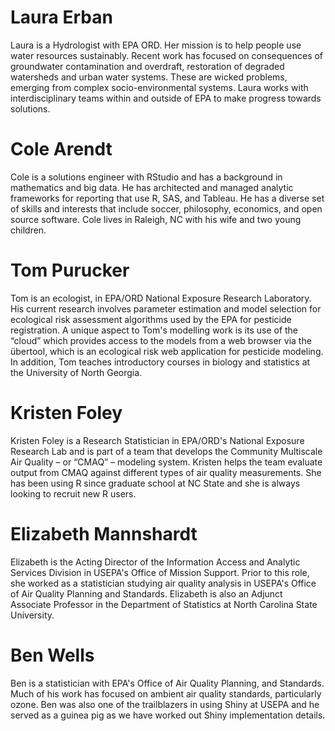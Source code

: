 # Laura Erban

Laura is a Hydrologist with EPA ORD.  Her mission is to help people use water resources sustainably.  Recent work has focused on consequences of groundwater contamination and overdraft, restoration of degraded watersheds and urban water systems.  These are wicked problems, emerging from complex socio-environmental systems.  Laura works with interdisciplinary teams within and outside of EPA to make progress towards solutions.

# Cole Arendt

Cole is a solutions engineer with RStudio and has a background in mathematics and big data. He has architected and managed analytic frameworks for reporting that use R, SAS, and Tableau. He has a diverse set of skills and interests that include soccer, philosophy, economics, and open source software. Cole lives in Raleigh, NC with his wife and two young children. 

# Tom Purucker

Tom is an ecologist, in EPA/ORD National Exposure Research Laboratory.  His current research involves parameter estimation and model selection for ecological risk assessment algorithms used by the EPA for pesticide registration. A unique aspect to Tom's modelling work is its use of the “cloud” which provides access to the models from a web browser via the übertool, which is an ecological risk web application for pesticide modeling. In addition, Tom teaches introductory courses in biology and statistics at the University of North Georgia.

# Kristen Foley

Kristen Foley is a Research Statistician in EPA/ORD's National Exposure Research Lab and is part of a team that develops the Community Multiscale Air Quality – or “CMAQ” – modeling system. Kristen helps the team evaluate output from CMAQ against different types of air quality measurements. She has been using R since graduate school at NC State and she is always looking to recruit new R users.

# Elizabeth Mannshardt

Elizabeth is the Acting Director of the Information Access and Analytic Services Division in USEPA's Office of Mission Support.  Prior to this role, she worked as a statistician studying air quality analysis in USEPA's Office of Air Quality Planning and Standards. Elizabeth is also an Adjunct Associate Professor in the Department of Statistics at North Carolina State University.

# Ben Wells

Ben is a statistician with EPA's Office of Air Quality Planning, and Standards.  Much of his work has focused on ambient air quality standards, particularly ozone.  Ben was also one of the trailblazers in using Shiny at USEPA and he served as a guinea pig as we have worked out Shiny implementation details.
